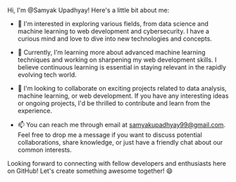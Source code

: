 Hi, I'm @Samyak Upadhyay! Here's a little bit about me:

- 👀 I'm interested in exploring various fields, from data science and machine learning to web development and cybersecurity. I have a curious mind and love to dive into new technologies and concepts.

- 🌱 Currently, I'm learning more about advanced machine learning techniques and working on sharpening my web development skills. I believe continuous learning is essential in staying relevant in the rapidly evolving tech world.

- 💞️ I'm looking to collaborate on exciting projects related to data analysis, machine learning, or web development. If you have any interesting ideas or ongoing projects, I'd be thrilled to contribute and learn from the experience.

- 📫 You can reach me through email at samyakupadhyay99@gmail.com. Feel free to drop me a message if you want to discuss potential collaborations, share knowledge, or just have a friendly chat about our common interests.

Looking forward to connecting with fellow developers and enthusiasts here on GitHub! Let's create something awesome together! 😄
<!---
Samyak1andonly/Samyak1andonly is a ✨ special ✨ repository because its `README.md` (this file) appears on your GitHub profile.
You can click the Preview link to take a look at your changes.
--->
